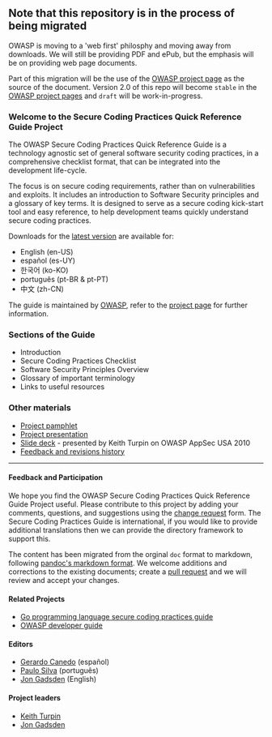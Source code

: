 ## Note that this repository is in the process of being migrated
OWASP is moving to a 'web first' philosphy and moving away from downloads.
We will still be providing PDF and ePub, but the emphasis will be on providing web page documents.

Part of this migration will be the use of the [OWASP project page][owaspscpqrg]
as the source of the document.
Version 2.0 of this repo will become `stable` in the [OWASP project pages][owaspscpqrg]
and `draft` will be work-in-progress.

### Welcome to the Secure Coding Practices Quick Reference Guide Project

The OWASP Secure Coding Practices Quick Reference Guide is a technology agnostic
set of general software security coding practices, in a comprehensive checklist
format, that can be integrated into the development life-cycle.

The focus is on secure coding requirements, rather than on vulnerabilities and
exploits. It includes an introduction to Software Security principles and a
glossary of key terms.
It is designed to serve as a secure coding kick-start tool and easy reference,
to help development teams quickly understand secure coding practices.

Downloads for the [latest version][latest] are available for:

- English (en-US)
- español (es-UY)
- 한국어 (ko-KO)
- português (pt-BR & pt-PT)
- 中文 (zh-CN) 

The guide is maintained by [OWASP][owasp],
refer to the [project page][project] for further information.

### Sections of the Guide

* Introduction
* Secure Coding Practices Checklist
* Software Security Principles Overview
* Glossary of important terminology
* Links to useful resources

### Other materials
* [Project pamphlet][flyer]
* [Project presentation][presentation]
* [Slide deck][deck] - presented by Keith Turpin on OWASP AppSec USA 2010
* [Feedback and revisions history][revisions]

-----

#### Feedback and Participation

We hope you find the OWASP Secure Coding Practices Quick Reference Guide Project
useful. Please contribute to this project by adding your comments, questions,
and suggestions using the [change request][change] form.
The Secure Coding Practices Guide is international,
if you would like to provide additional translations
then we can provide the directory framework to support this.

The content has been migrated from the orginal `doc` format to markdown,
following [pandoc's markdown format][pandoc-format].
We welcome additions and corrections to the existing documents;
create a [pull request][pull-request] and we will review and accept your changes.

#### Related Projects

* [Go programming language secure coding practices guide][owaspgoscp]
* [OWASP developer guide][owaspdevguide]

#### Editors

* [Gerardo Canedo][gerardo] (español)
* [Paulo Silva][paulo] (português)
* [Jon Gadsden][jon] (English)

#### Project leaders

* [Keith Turpin][keith]
* [Jon Gadsden][jon]

[keith]: mailto:Keith.Turpin@owasp.org
[jon]: mailto:jon.gadsden@owasp.org
[gerardo]: mailto:gerardo.canedo@owasp.org
[paulo]: mailto:paulo.silva@owasp.org
[change]: https://github.com/OWASP/secure-coding-practices-quick-reference-guide/issues/new?assignees=&labels=enhancement&template=request.md&title=
[deck]: https://github.com/OWASP/secure-coding-practices-quick-reference-guide/blob/main/materials/Secure_Coding_Practices_Quick_Ref_5.ppt
[flyer]: https://github.com/OWASP/secure-coding-practices-quick-reference-guide/blob/main/materials/Flyer_Secure_Coding_Practices_Quick_Reference_Guide_V2.pdf
[latest]: https://github.com/OWASP/secure-coding-practices-quick-reference-guide/releases/tag/v2.0.1
[owasp]: https://owasp.org/
[pandoc-format]: https://garrettgman.github.io/rmarkdown/authoring_pandoc_markdown.html#pandoc_markdown
[presentation]: https://github.com/OWASP/secure-coding-practices-quick-reference-guide/blob/main/materials/Secure_Coding_Practices_Quick_Ref_6.ppt
[project]: https://owasp.org/www-project-secure-coding-practices-quick-reference-guide/
[pull-request]: https://github.com/OWASP/secure-coding-practices-quick-reference-guide/issues/new?assignees=&labels=enhancement&template=request.md&title=
[revisions]: https://github.com/OWASP/secure-coding-practices-quick-reference-guide/blob/main/materials/SCP-QRG_Revisions_History.xls
[owaspdevguide]: https://owasp.org/www-project-developer-guide/
[owaspgoscp]: https://owasp.org/www-project-go-secure-coding-practices-guide/
[owaspscpqrg]: https://owasp.org/www-project-secure-coding-practices-quick-reference-guide/

